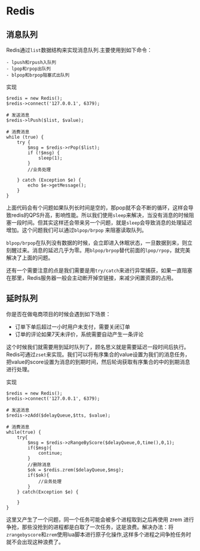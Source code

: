 # Redis

## 消息队列

Redis通过`list`数据结构来实现消息队列.主要使用到如下命令：
```
- lpush和rpush入队列
- lpop和rpop出队列
- blpop和brpop阻塞式出队列
```
实现

```shell
$redis = new Redis();
$redis->connect('127.0.0.1', 6379);

# 发送消息
$redis->lPush($list, $value);

# 消费消息
while (true) {
    try {
        $msg = $redis->rPop($list);
        if (!$msg) {
            sleep(1);
        }
        //业务处理
     
    } catch (Exception $e) {
        echo $e->getMessage();
    }
}
```

上面代码会有个问题如果队列长时间是空的，那pop就不会不断的循环，这样会导致redis的QPS升高，影响性能。所以我们使用`sleep`来解决，当没有消息的时候阻塞一段时间。但其实这样还会带来另一个问题，就是`sleep`会导致消息的处理延迟增加。这个问题我们可以通过`blpop/brpop` 来阻塞读取队列。

`blpop/brpop`在队列没有数据的时候，会立即进入休眠状态，一旦数据到来，则立刻醒过来。消息的延迟几乎为零。用`blpop/brpop`替代前面的`lpop/rpop`，就完美解决了上面的问题。

还有一个需要注意的点是我们需要是用`try/catch`来进行异常捕获，如果一直阻塞在那里，Redis服务器一般会主动断开掉空链接，来减少闲置资源的占用。

## 延时队列

你是否在做电商项目的时候会遇到如下场景：

- 订单下单后超过一小时用户未支付，需要关闭订单
- 订单的评论如果7天未评价，系统需要自动产生一条评论

这个时候我们就需要用到延时队列了，顾名思义就是需要延迟一段时间后执行。Redis可通过`zset`来实现。我们可以将有序集合的value设置为我们的消息任务，把value的score设置为消息的到期时间，然后轮询获取有序集合的中的到期消息进行处理。

实现

```shell
$redis = new Redis();
$redis->connect('127.0.0.1', 6379);

# 发送消息
$redis->zAdd($delayQueue,$tts, $value);

# 消费消息
while(true) {
    try{
        $msg = $redis->zRangeByScore($delayQueue,0,time(),0,1);
        if($msg){
            continue;
        }
        //删除消息
        $ok = $redis.zrem($delayQueue,$msg);
        if($ok){
            //业务处理
        }
    } catch(Exception $e) {

    }
}
```

这里又产生了一个问题，同一个任务可能会被多个进程取到之后再使用 zrem 进行争抢，那些没抢到的进程都是白取了一次任务，这是浪费。解决办法：将 `zrangebyscore`和`zrem`使用lua脚本进行原子化操作,这样多个进程之间争抢任务时就不会出现这种浪费了。

